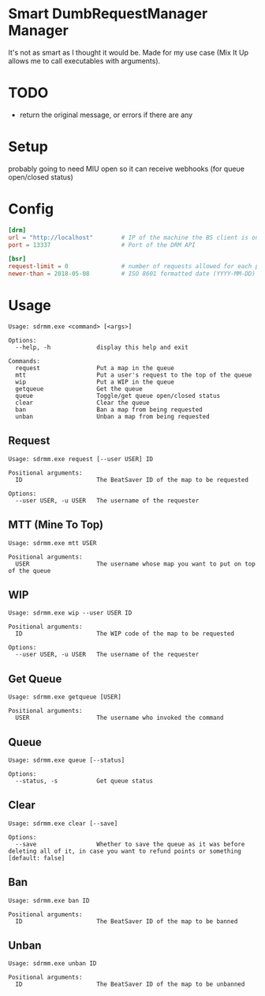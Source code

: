# Smart DumbRequestManager Manager

It's not as smart as I thought it would be. Made for my use case (Mix It Up allows me to call executables with arguments). 

# TODO
- return the original message, or errors if there are any

# Setup

probably going to need MIU open so it can receive webhooks (for queue open/closed status)

# Config

```toml
[drm]
url = "http://localhost"        # IP of the machine the BS client is on, if you have a different one
port = 13337                    # Port of the DRM API

[bsr]
request-limit = 0               # number of requests allowed for each person per session 
newer-than = 2018-05-08         # ISO 8601 formatted date (YYYY-MM-DD)
```

# Usage

```
Usage: sdrmm.exe <command> [<args>]

Options:
  --help, -h             display this help and exit

Commands:
  request                Put a map in the queue
  mtt                    Put a user's request to the top of the queue
  wip                    Put a WIP in the queue
  getqueue               Get the queue
  queue                  Toggle/get queue open/closed status
  clear                  Clear the queue
  ban                    Ban a map from being requested
  unban                  Unban a map from being requested
```

## Request

```
Usage: sdrmm.exe request [--user USER] ID

Positional arguments:
  ID                     The BeatSaver ID of the map to be requested

Options:
  --user USER, -u USER   The username of the requester
```

## MTT (Mine To Top)

```
Usage: sdrmm.exe mtt USER

Positional arguments:
  USER                   The username whose map you want to put on top of the queue
```

## WIP

```
Usage: sdrmm.exe wip --user USER ID

Positional arguments:
  ID                     The WIP code of the map to be requested

Options:
  --user USER, -u USER   The username of the requester
```

## Get Queue

```
Usage: sdrmm.exe getqueue [USER]

Positional arguments:
  USER                   The username who invoked the command
```

## Queue

```
Usage: sdrmm.exe queue [--status]

Options:
  --status, -s           Get queue status
```

## Clear

```
Usage: sdrmm.exe clear [--save]

Options:
  --save                 Whether to save the queue as it was before deleting all of it, in case you want to refund points or something [default: false]
```

## Ban

```
Usage: sdrmm.exe ban ID

Positional arguments:
  ID                     The BeatSaver ID of the map to be banned
```

## Unban

```
Usage: sdrmm.exe unban ID

Positional arguments:
  ID                     The BeatSaver ID of the map to be unbanned
```

